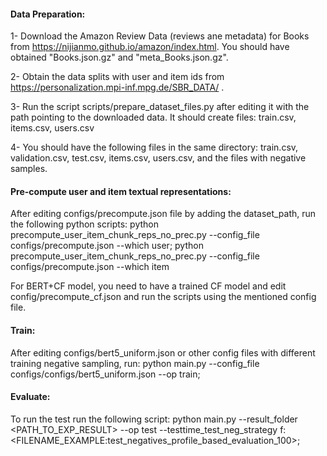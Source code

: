 #### Data Preparation:

1- Download the Amazon Review Data (reviews ane metadata) for Books from https://nijianmo.github.io/amazon/index.html. You should have obtained "Books.json.gz" and "meta_Books.json.gz".

2- Obtain the data splits with user and item ids from https://personalization.mpi-inf.mpg.de/SBR_DATA/ .

3- Run the script scripts/prepare_dataset_files.py after editing it with the path pointing to the downloaded data. It should create files: train.csv, items.csv, users.csv

4- You should have the following files in the same directory: train.csv, validation.csv, test.csv, items.csv, users.csv, and the files with negative samples.


#### Pre-compute user and item textual representations:
After editing configs/precompute.json file by adding the dataset_path, run the following python scripts:
python precompute_user_item_chunk_reps_no_prec.py --config_file configs/precompute.json --which user;
python precompute_user_item_chunk_reps_no_prec.py --config_file configs/precompute.json --which item

For BERT+CF model, you need to have a trained CF model and edit config/precompute_cf.json and run the scripts using the mentioned config file.

#### Train:
After editing configs/bert5_uniform.json or other config files with different training negative sampling, run:
python main.py --config_file configs/configs/bert5_uniform.json --op train;

#### Evaluate:
To run the test run the following script:
python main.py --result_folder <PATH_TO_EXP_RESULT> --op test --testtime_test_neg_strategy f:<FILENAME_EXAMPLE:test_negatives_profile_based_evaluation_100>;

